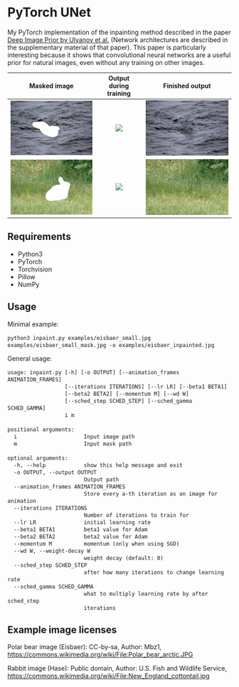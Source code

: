 # PyTorch UNet

My PyTorch implementation of the inpainting method described in the paper [Deep Image Prior by Ulyanov et al.](https://dmitryulyanov.github.io/deep_image_prior) (Network architectures are described in the supplementary material of that paper). This paper is particularly interesting because it shows that convolutional neural networks are a useful prior for natural images, even without any training on other images.

Masked image            |  Output during training | Finished output
:-------------------------:|:-------------------------:|:-------------------------:
![](examples/eisbaer_small_masked.jpg)  |  ![](outputs/eisbaer.gif) | ![](outputs/eisbaer_inpainted.jpg)
![](examples/hase2_small_masked.jpg)  |  ![](outputs/hase.gif) | ![](outputs/hase_inpainted.jpg)

## Requirements

- Python3
- PyTorch
- Torchvision
- Pillow
- NumPy

## Usage

Minimal example:

```
python3 inpaint.py examples/eisbaer_small.jpg examples/eisbaer_small_mask.jpg -o examples/eisbaer_inpainted.jpg
```

General usage:

```
usage: inpaint.py [-h] [-o OUTPUT] [--animation_frames ANIMATION_FRAMES]
                  [--iterations ITERATIONS] [--lr LR] [--beta1 BETA1]
                  [--beta2 BETA2] [--momentum M] [--wd W]
                  [--sched_step SCHED_STEP] [--sched_gamma SCHED_GAMMA]
                  i m

positional arguments:
  i                     Input image path
  m                     Input mask path

optional arguments:
  -h, --help            show this help message and exit
  -o OUTPUT, --output OUTPUT
                        Output path
  --animation_frames ANIMATION_FRAMES
                        Store every a-th iteration as an image for animation
  --iterations ITERATIONS
                        Number of iterations to train for
  --lr LR               initial learning rate
  --beta1 BETA1         beta1 value for Adam
  --beta2 BETA2         beta2 value for Adam
  --momentum M          momentum (only when using SGD)
  --wd W, --weight-decay W
                        weight decay (default: 0)
  --sched_step SCHED_STEP
                        after how many iterations to change learning rate
  --sched_gamma SCHED_GAMMA
                        what to multiply learning rate by after sched_step
                        iterations

```

## Example image licenses

Polar bear image (Eisbaer): CC-by-sa, Author: Mbz1, https://commons.wikimedia.org/wiki/File:Polar_bear_arctic.JPG

Rabbit image (Hase): Public domain, Author: U.S. Fish and Wildlife Service, https://commons.wikimedia.org/wiki/File:New_England_cottontail.jpg
